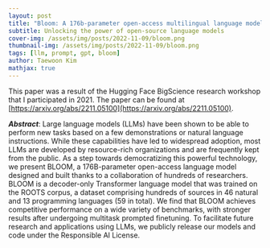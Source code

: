 ```yaml
---
layout: post
title: "Bloom: A 176b-parameter open-access multilingual language model"
subtitle: Unlocking the power of open-source language models
cover-img: /assets/img/posts/2022-11-09/bloom.png
thumbnail-img: /assets/img/posts/2022-11-09/bloom.png
tags: [llm, prompt, gpt, bloom]
author: Taewoon Kim
mathjax: true
---
```


This paper was a result of the Hugging Face BigScience research workshop that I
participated in 2021. The paper can be found at
[https://arxiv.org/abs/2211.05100](https://arxiv.org/abs/2211.05100).

**_Abstract_**: Large language models (LLMs) have been shown to be able to perform new
tasks based on a few demonstrations or natural language instructions. While these
capabilities have led to widespread adoption, most LLMs are developed by resource-rich
organizations and are frequently kept from the public. As a step towards democratizing
this powerful technology, we present BLOOM, a 176B-parameter open-access language model
designed and built thanks to a collaboration of hundreds of researchers. BLOOM is a
decoder-only Transformer language model that was trained on the ROOTS corpus, a dataset
comprising hundreds of sources in 46 natural and 13 programming languages (59 in total).
We find that BLOOM achieves competitive performance on a wide variety of benchmarks,
with stronger results after undergoing multitask prompted finetuning. To facilitate
future research and applications using LLMs, we publicly release our models and code
under the Responsible AI License.
